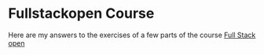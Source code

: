 # Fullstackopen Course

Here are my answers to the exercises of a few parts of the course [Full Stack open](https://fullstackopen.com/)
